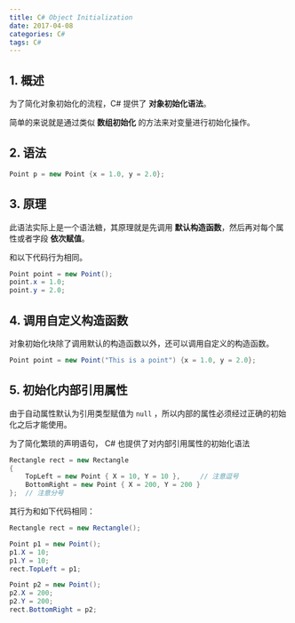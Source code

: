 ```yaml
---
title: C# Object Initialization
date: 2017-04-08
categories: C#
tags: C#
---
```


## 1. 概述

为了简化对象初始化的流程，C# 提供了 **对象初始化语法**。

简单的来说就是通过类似 **数组初始化** 的方法来对变量进行初始化操作。

## 2. 语法

```csharp
Point p = new Point {x = 1.0, y = 2.0};
```

## 3. 原理

此语法实际上是一个语法糖，其原理就是先调用 **默认构造函数**，然后再对每个属性或者字段 **依次赋值**。

和以下代码行为相同。

```csharp
Point point = new Point();
point.x = 1.0;
point.y = 2.0;
```

## 4. 调用自定义构造函数

对象初始化块除了调用默认的构造函数以外，还可以调用自定义的构造函数。

```csharp
Point point = new Point("This is a point") {x = 1.0, y = 2.0};
```

## 5. 初始化内部引用属性

由于自动属性默认为引用类型赋值为 `null` ，所以内部的属性必须经过正确的初始化之后才能使用。

为了简化繁琐的声明语句， C# 也提供了对内部引用属性的初始化语法

```csharp
Rectangle rect = new Rectangle
{
    TopLeft = new Point { X = 10, Y = 10 },     // 注意逗号
    BottomRight = new Point { X = 200, Y = 200 }
};  // 注意分号
```

其行为和如下代码相同：

```csharp
Rectangle rect = new Rectangle();

Point p1 = new Point();
p1.X = 10;
p1.Y = 10;
rect.TopLeft = p1;

Point p2 = new Point();
p2.X = 200;
p2.Y = 200;
rect.BottomRight = p2;
```
